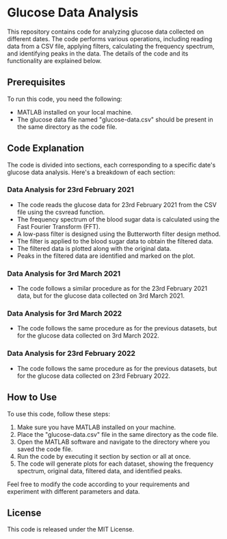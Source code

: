 # Glucose Data Analysis

This repository contains code for analyzing glucose data collected on different dates. The code performs various operations, including reading data from a CSV file, applying filters, calculating the frequency spectrum, and identifying peaks in the data. The details of the code and its functionality are explained below.

## Prerequisites
To run this code, you need the following:

* MATLAB installed on your local machine. 
* The glucose data file named "glucose-data.csv" should be present in the same directory as the code file.

## Code Explanation
The code is divided into sections, each corresponding to a specific date's glucose data analysis. Here's a breakdown of each section:

### Data Analysis for 23rd February 2021
* The code reads the glucose data for 23rd February 2021 from the CSV file using the csvread function.
* The frequency spectrum of the blood sugar data is calculated using the Fast Fourier Transform (FFT).
* A low-pass filter is designed using the Butterworth filter design method.
* The filter is applied to the blood sugar data to obtain the filtered data.
* The filtered data is plotted along with the original data.
* Peaks in the filtered data are identified and marked on the plot.

### Data Analysis for 3rd March 2021
* The code follows a similar procedure as for the 23rd February 2021 data, but for the glucose data collected on 3rd March 2021.

### Data Analysis for 3rd March 2022
* The code follows the same procedure as for the previous datasets, but for the glucose data collected on 3rd March 2022.

### Data Analysis for 23rd February 2022
* The code follows the same procedure as for the previous datasets, but for the glucose data collected on 23rd February 2022.

## How to Use
To use this code, follow these steps:

1. Make sure you have MATLAB installed on your machine.
2. Place the "glucose-data.csv" file in the same directory as the code file.
3. Open the MATLAB software and navigate to the directory where you saved the code file.
4. Run the code by executing it section by section or all at once.
5. The code will generate plots for each dataset, showing the frequency spectrum, original data, filtered data, and identified peaks.

Feel free to modify the code according to your requirements and experiment with different parameters and data.

## License
This code is released under the MIT License.
